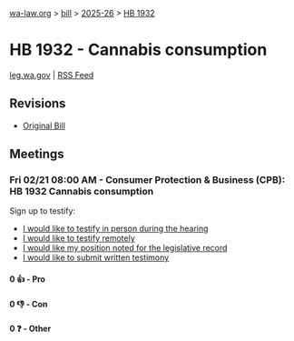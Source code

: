 [wa-law.org](/) > [bill](/bill/) > [2025-26](/bill/2025-26/) > [HB 1932](/bill/2025-26/hb/1932/)

# HB 1932 - Cannabis consumption
[leg.wa.gov](https://app.leg.wa.gov/billsummary?BillNumber=1932&Year=2025&Initiative=false) | [RSS Feed](./rss.xml)

## Revisions
* [Original Bill](1/)

## Meetings
### Fri 02/21 08:00 AM - Consumer Protection & Business (CPB): HB 1932 Cannabis consumption
Sign up to testify:
* [I would like to testify in person during the hearing](https://app.leg.wa.gov/csi/Testifier/Add?chamber=House&mId=32802&aId=164322&caId=25925&tId=1)
* [I would like to testify remotely](https://app.leg.wa.gov/csi/Testifier/Add?chamber=House&mId=32802&aId=164322&caId=25925&tId=2)
* [I would like my position noted for the legislative record](https://app.leg.wa.gov/csi/Testifier/Add?chamber=House&mId=32802&aId=164322&caId=25925&tId=3)
* [I would like to submit written testimony](https://app.leg.wa.gov/csi/Testifier/Add?chamber=House&mId=32802&aId=164322&caId=25925&tId=4)

#### 0 👍 - Pro

#### 0 👎 - Con

#### 0 ❓ - Other
